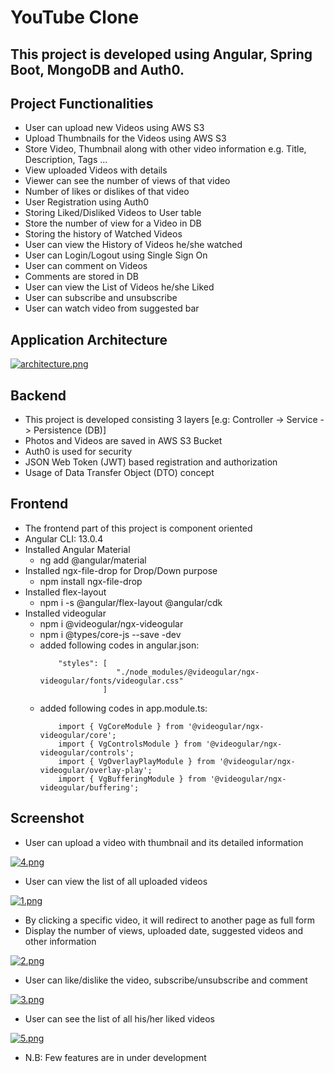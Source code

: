 # YouTube Clone 
## This project is developed using Angular, Spring Boot, MongoDB and Auth0.

## Project Functionalities
* User can upload new Videos using AWS S3
* Upload Thumbnails for the Videos using AWS S3
* Store Video, Thumbnail along with other video information e.g. Title, Description, Tags ...
* View uploaded Videos with details
* Viewer can see the number of views of that video
* Number of likes or dislikes of that video
* User Registration using Auth0
* Storing Liked/Disliked Videos to User table
* Store the number of view for a Video in DB
* Storing the history of Watched Videos
* User can view the History of Videos he/she watched
* User can Login/Logout using Single Sign On
* User can comment on Videos
* Comments are stored in DB
* User can view the List of Videos he/she Liked
* User can subscribe and unsubscribe 
* User can watch video from suggested bar

## Application Architecture

  [![architecture.png](https://i.postimg.cc/3JQPZJFG/architecture.png)](https://postimg.cc/rzgnVTby)


## Backend
* This project is developed consisting 3 layers [e.g: Controller -> Service -> Persistence (DB)]
* Photos and Videos are saved in AWS S3 Bucket
* Auth0 is used for security
* JSON Web Token (JWT) based registration and authorization
* Usage of Data Transfer Object (DTO) concept


## Frontend
* The frontend part of this project is component oriented
* Angular CLI: 13.0.4
* Installed Angular Material 
    * ng add @angular/material
* Installed ngx-file-drop for Drop/Down purpose
    *  npm install ngx-file-drop
* Installed flex-layout
    * npm i -s @angular/flex-layout @angular/cdk
* Installed videogular
    * npm i @videogular/ngx-videogular
    * npm i @types/core-js --save -dev
    * added following codes in angular.json:
        ```
            "styles": [
                         "./node_modules/@videogular/ngx-videogular/fonts/videogular.css"
                      ]
        ```
    * added following codes in app.module.ts: 
        ```
            import { VgCoreModule } from '@videogular/ngx-videogular/core';
            import { VgControlsModule } from '@videogular/ngx-videogular/controls';
            import { VgOverlayPlayModule } from '@videogular/ngx-videogular/overlay-play';
            import { VgBufferingModule } from '@videogular/ngx-videogular/buffering';
        ```
        
## Screenshot

* User can upload a video with thumbnail and its detailed information

[![4.png](https://i.postimg.cc/VvFjKwXv/4.png)](https://postimg.cc/9wrRfv8H) 

* User can view the list of all uploaded videos

[![1.png](https://i.postimg.cc/DyMWnmfF/1.png)](https://postimg.cc/0b75CkJH)

* By clicking a specific video, it will redirect to another page as full form
* Display the number of views, uploaded date, suggested videos and other information

[![2.png](https://i.postimg.cc/7ZzL4VQM/2.png)](https://postimg.cc/75x4Mg4f)

* User can like/dislike the video, subscribe/unsubscribe and comment

[![3.png](https://i.postimg.cc/sxBrcjk9/3.png)](https://postimg.cc/jnrmqbdL)

* User can see the list of all his/her liked videos

[![5.png](https://i.postimg.cc/0rgL0pdP/5.png)](https://postimg.cc/0KfW8KBB)

* N.B: Few features are in under development
